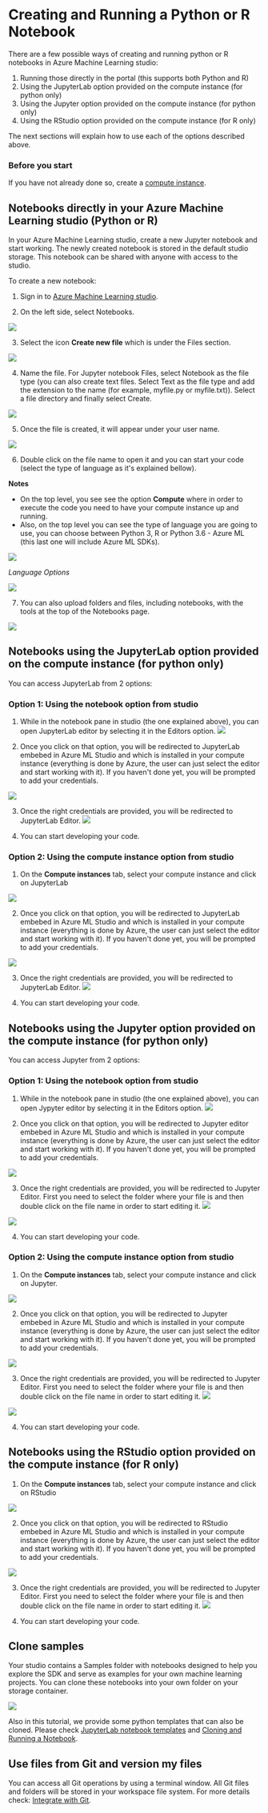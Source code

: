 # Creating and Running a Python or R Notebook

There are a few possible ways of creating and running python or R notebooks in Azure Machine Learning studio:

1. Running those directly in the portal (this supports both Python and R)
2. Using the JupyterLab option provided on the compute instance (for python only)
3. Using the Jupyter option provided on the compute instance (for python only)
4. Using the RStudio option provided on the compute instance (for R only)

The next sections will explain how to use each of the options described above.

### Before you start

If you have not already done so, create a [compute instance](https://github.com/felicity-borg/Getting-Started-On-Azure-ML/blob/main/Azure-ML-Studio.md).

## Notebooks directly in your Azure Machine Learning studio (Python or R)
In your Azure Machine Learning studio, create a new Jupyter notebook and start working. The newly created notebook is stored in the default studio storage. This notebook can be shared with anyone with access to the studio.

To create a new notebook:

1. Sign in to [Azure Machine Learning studio](https://ml.azure.com/).

2. On the left side, select Notebooks.

![](https://github.com/felicity-borg/Getting-Started-On-Azure-ML/blob/main/Images/create-new-notebook1.PNG)

3. Select the icon **Create new file** which is under the Files section.

![](https://github.com/felicity-borg/Getting-Started-On-Azure-ML/blob/main/Images/create-new-notebook2.PNG)

4. Name the file. For Jupyter notebook Files, select Notebook as the file type (you can also create text files. Select Text as the file type and add the extension to the name (for example, myfile.py or myfile.txt)). Select a file directory and finally select Create.

![](https://github.com/felicity-borg/Getting-Started-On-Azure-ML/blob/main/Images/create-new-notebook3.PNG)

5. Once the file is created, it will appear under your user name.

![](https://github.com/felicity-borg/Getting-Started-On-Azure-ML/blob/main/Images/create-new-notebook4.PNG)

6. Double click on the file name to open it and you can start your code (select the type of language as it's explained bellow).

**Notes**
  * On the top level, you see see the option **Compute** where in order to execute the code you need to have your compute instance up and running.
  * Also, on the top level you can see the type of language you are going to use, you can choose between Python 3, R or Python 3.6 - Azure ML (this last one will include Azure ML SDKs).
  
 ![](https://github.com/felicity-borg/Getting-Started-On-Azure-ML/blob/main/Images/create-new-notebook5.PNG)
 
_Language Options_

![](https://github.com/felicity-borg/Getting-Started-On-Azure-ML/blob/main/Images/create-new-notebook6.PNG)


7. You can also upload folders and files, including notebooks, with the tools at the top of the Notebooks page. 

![](https://github.com/felicity-borg/Getting-Started-On-Azure-ML/blob/main/Images/create-new-notebook7.PNG)


## Notebooks using the JupyterLab option provided on the compute instance (for python only)
You can access JupyterLab from 2 options:

### Option 1: Using the notebook option from studio

1. While in the notebook pane in studio (the one explained above), you can open JupyterLab editor by selecting it in the Editors option.
![](https://github.com/felicity-borg/Getting-Started-On-Azure-ML/blob/main/Images/Jupyterlab1.PNG)

2. Once you click on that option, you will be redirected to JupyterLab embebed in Azure ML Studio and which is installed in your compute instance (everything is done by Azure, the user can just select the editor and start working with it). If you haven't done yet, you will be prompted to add your credentials.

![](https://github.com/felicity-borg/Getting-Started-On-Azure-ML/blob/main/Images/azure-login-screen.PNG)

3. Once the right credentials are provided, you will be redirected to JupyterLab Editor.
![](https://github.com/felicity-borg/Getting-Started-On-Azure-ML/blob/main/Images/Jupyterlab2.PNG)

4. You can start developing your code.

### Option 2: Using the compute instance option from studio

1. On the **Compute instances** tab, select your compute instance and click on JupyterLab 

![](https://github.com/felicity-borg/Getting-Started-On-Azure-ML/blob/main/Images/Jupyterlab3.PNG)

2. Once you click on that option, you will be redirected to JupyterLab embebed in Azure ML Studio and which is installed in your compute instance (everything is done by Azure, the user can just select the editor and start working with it). If you haven't done yet, you will be prompted to add your credentials.

![](https://github.com/felicity-borg/Getting-Started-On-Azure-ML/blob/main/Images/azure-login-screen.PNG)

3. Once the right credentials are provided, you will be redirected to JupyterLab Editor.
![](https://github.com/felicity-borg/Getting-Started-On-Azure-ML/blob/main/Images/Jupyterlab2.PNG)

4. You can start developing your code.


## Notebooks using the Jupyter option provided on the compute instance (for python only)
You can access Jupyter from 2 options:

### Option 1: Using the notebook option from studio

1. While in the notebook pane in studio (the one explained above), you can open Jypyter editor by selecting it in the Editors option.
![](https://github.com/felicity-borg/Getting-Started-On-Azure-ML/blob/main/Images/jupyter1.PNG)

2. Once you click on that option, you will be redirected to Jupyter editor embebed in Azure ML Studio and which is installed in your compute instance (everything is done by Azure, the user can just select the editor and start working with it). If you haven't done yet, you will be prompted to add your credentials.

![](https://github.com/felicity-borg/Getting-Started-On-Azure-ML/blob/main/Images/azure-login-screen.PNG)

3. Once the right credentials are provided, you will be redirected to Jupyter Editor. First you need to select the folder where your file is and then double click on the file name in order to start editing it.
![](https://github.com/felicity-borg/Getting-Started-On-Azure-ML/blob/main/Images/jupyter2.PNG)

![](https://github.com/felicity-borg/Getting-Started-On-Azure-ML/blob/main/Images/jupyter4.PNG)

4. You can start developing your code.

### Option 2: Using the compute instance option from studio

1. On the **Compute instances** tab, select your compute instance and click on Jupyter. 

![](https://github.com/felicity-borg/Getting-Started-On-Azure-ML/blob/main/Images/jupyter3.PNG)

2. Once you click on that option, you will be redirected to Jupyter embebed in Azure ML Studio and which is installed in your compute instance (everything is done by Azure, the user can just select the editor and start working with it). If you haven't done yet, you will be prompted to add your credentials.

![](https://github.com/felicity-borg/Getting-Started-On-Azure-ML/blob/main/Images/azure-login-screen.PNG)

3. Once the right credentials are provided, you will be redirected to Jupyter Editor. First you need to select the folder where your file is and then double click on the file name in order to start editing it.
![](https://github.com/felicity-borg/Getting-Started-On-Azure-ML/blob/main/Images/jupyter2.PNG)

![](https://github.com/felicity-borg/Getting-Started-On-Azure-ML/blob/main/Images/jupyter4.PNG)

4. You can start developing your code.

## Notebooks using the RStudio option provided on the compute instance (for R only)
1. On the **Compute instances** tab, select your compute instance and click on RStudio 

![](https://github.com/felicity-borg/Getting-Started-On-Azure-ML/blob/main/Images/RStudio1.PNG)

2. Once you click on that option, you will be redirected to RStudio embebed in Azure ML Studio and which is installed in your compute instance (everything is done by Azure, the user can just select the editor and start working with it). If you haven't done yet, you will be prompted to add your credentials.

![](https://github.com/felicity-borg/Getting-Started-On-Azure-ML/blob/main/Images/azure-login-screen.PNG)

3. Once the right credentials are provided, you will be redirected to Jupyter Editor. First you need to select the folder where your file is and then double click on the file name in order to start editing it.
![](https://github.com/felicity-borg/Getting-Started-On-Azure-ML/blob/main/Images/RStudio2.PNG)

4. You can start developing your code.

## Clone samples
Your studio contains a Samples folder with notebooks designed to help you explore the SDK and serve as examples for your own machine learning projects. You can clone these notebooks into your own folder on your storage container.

![](https://github.com/felicity-borg/Getting-Started-On-Azure-ML/blob/main/Images/samplenotebooks.PNG)

Also in this tutorial, we provide some python templates that can also be cloned. Please check [JupyterLab notebook templates](https://github.com/felicity-borg/Getting-Started-On-Azure-ML/tree/main/labs) and [Cloning and Running a Notebook](https://github.com/felicity-borg/Getting-Started-On-Azure-ML/blob/main/Clone-and-Run-a-Notebook.md).

## Use files from Git and version my files
You can access all Git operations by using a terminal window. All Git files and folders will be stored in your workspace file system. For more details check: [Integrate with Git](https://github.com/felicity-borg/Getting-Started-On-Azure-ML/blob/main/Integrate-with-Git.md).


